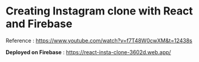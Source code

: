 # Creating Instagram clone with React and Firebase
Reference : https://www.youtube.com/watch?v=f7T48W0cwXM&t=12438s

**Deployed on Firebase** : https://react-insta-clone-3602d.web.app/
